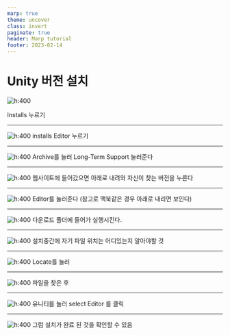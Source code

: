```yaml
---
marp: true
theme: uncover
class: invert
paginate: true
header: Marp tutorial
footer: 2023-02-14
---
```


# Unity 버전 설치


![h:400](./image/image.png) 

<!--h 높이조절 -->

Installs 누르기


---

![h:400](./image/ing.png) 
installs Editor 누르기

---

![h:400](./image/image2.png)
Archive를 눌러 Long-Term Support 눌러준다

 ---
 ![h:400](./image/image3.png)
 웹사이트에 들어갔으면 아래로 내려와 자신이 찾는 버전을 누른다

 
 ---
 ![h:400](./image/image4.png)
 Editor를 눌러준다 (참고로 맥북같은 경우 아래로 내리면 보인다)


 ---
![h:400](./image/image5.png)
다운로드 폴더에 들어가 실행시킨다.

 ---

![h:400](./image/image6.png)
설치중간에 자기 파일 위치는 어디있는지 알아야할 것

 ---
 
 ![h:400](./image/image7.png)
Locate를 눌러

 ---
 ![h:400](./image/image8.png)
 파일을 찾은 후 

 ---
  ![h:400](./image/image9.png)
  유니티를 눌러  select Editor 를 클릭

  ---
  ![h:400](./image/image10.png)
  그럼 설치가 완료 된 것을 확인할 수 있음

  